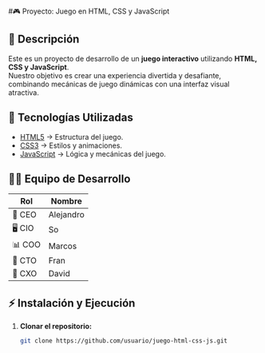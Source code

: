#🎮 Proyecto: Juego en HTML, CSS y JavaScript

## 📌 Descripción
Este es un proyecto de desarrollo de un **juego interactivo** utilizando **HTML, CSS y JavaScript**.  
Nuestro objetivo es crear una experiencia divertida y desafiante, combinando mecánicas de juego dinámicas con una interfaz visual atractiva.

## 🚀 Tecnologías Utilizadas
- [HTML5](https://developer.mozilla.org/es/docs/Web/HTML) → Estructura del juego.
- [CSS3](https://developer.mozilla.org/es/docs/Web/CSS) → Estilos y animaciones.
- [JavaScript](https://developer.mozilla.org/es/docs/Web/JavaScript) → Lógica y mecánicas del juego.

## 👨‍💻 Equipo de Desarrollo
| Rol  | Nombre |
|------|--------|
| 🎩 CEO  | Alejandro |
| 🖥️ CIO  | So |
| 📊 COO  | Marcos |
| 🔧 CTO  | Fran |
| 🎨 CXO  | David |

## ⚡ Instalación y Ejecución
1. **Clonar el repositorio:**
   ```sh
   git clone https://github.com/usuario/juego-html-css-js.git
